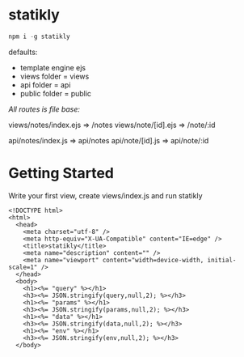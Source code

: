 # statikly

```js
npm i -g statikly
```

defaults:

- template engine ejs
- views folder = views
- api folder = api
- public folder = public

_All routes is file base:_

views/notes/index.ejs => /notes
views/note/[id].ejs => /note/:id

api/notes/index.js => api/notes
api/note/[id].js => api/note/:id

# Getting Started

Write your first view, create views/index.js and run statikly

```ejs
<!DOCTYPE html>
<html>
  <head>
    <meta charset="utf-8" />
    <meta http-equiv="X-UA-Compatible" content="IE=edge" />
    <title>statikly</title>
    <meta name="description" content="" />
    <meta name="viewport" content="width=device-width, initial-scale=1" />
  </head>
  <body>
    <h1><%= "query" %></h1>
    <h3><%= JSON.stringify(query,null,2); %></h3>
    <h1><%= "params" %></h1>
    <h3><%= JSON.stringify(params,null,2); %></h3>
    <h1><%= "data" %></h1>
    <h3><%= JSON.stringify(data,null,2); %></h3>
    <h1><%= "env" %></h1>
    <h3><%= JSON.stringify(env,null,2); %></h3>
  </body>
```
